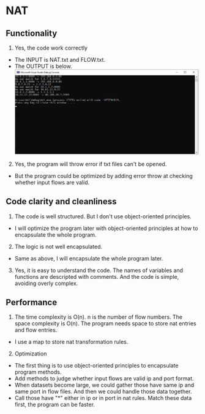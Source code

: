 # NAT
## Functionality
1. Yes, the code work correctly
- The INPUT is NAT.txt and FLOW.txt.
- The OUTPUT is below.
![](/output.png "output")
2. Yes, the program will throw error if txt files can't be opened.
- But the program could be optimized by adding error throw at checking whether input flows are valid.

## Code clarity and cleanliness
1. The code is well structured. But I don't use object-oriented principles.
- I will optimize the program later with object-oriented principles at how to encapsulate the whole program.
2. The logic is not well encapsulated.
- Same as above, I will encapsulate the whole program later.
3. Yes, it is easy to understand the code. The names of variables and functions are descripted with comments. And the code is simple, avoiding overly complex.

## Performance
1. The time complexity is O(n). n is the number of flow numbers. The space complexity is O(n). The program needs space to store nat entries and flow entries.
- I use a map to store nat transformation rules.
2. Optimization
- The first thing is to use object-oriented principles to encapsulate program methods.
- Add methods to judge whether input flows are valid ip and port format.
- When datasets become large, we could gather those have same ip and same port in flow files. And then we could handle those data together.
- Call those have "\*" either in ip or in port in nat rules. Match these data first, the program can be faster.
